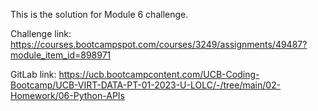 This is the solution for Module 6 challenge. 

Challenge link: https://courses.bootcampspot.com/courses/3249/assignments/49487?module_item_id=898971

GitLab link: https://ucb.bootcampcontent.com/UCB-Coding-Bootcamp/UCB-VIRT-DATA-PT-01-2023-U-LOLC/-/tree/main/02-Homework/06-Python-APIs